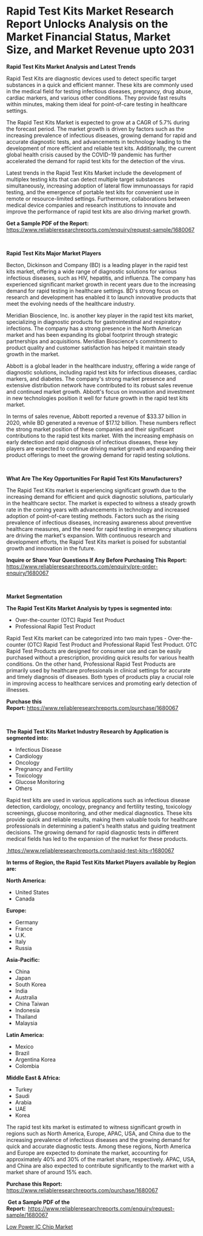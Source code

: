 <p><h1>Rapid Test Kits Market Research Report Unlocks Analysis on the Market Financial Status, Market Size, and Market Revenue upto 2031</h1></p><p><strong>Rapid Test Kits Market Analysis and Latest Trends</strong></p>
<p><p>Rapid Test Kits are diagnostic devices used to detect specific target substances in a quick and efficient manner. These kits are commonly used in the medical field for testing infectious diseases, pregnancy, drug abuse, cardiac markers, and various other conditions. They provide fast results within minutes, making them ideal for point-of-care testing in healthcare settings.</p><p>The Rapid Test Kits Market is expected to grow at a CAGR of 5.7% during the forecast period. The market growth is driven by factors such as the increasing prevalence of infectious diseases, growing demand for rapid and accurate diagnostic tests, and advancements in technology leading to the development of more efficient and reliable test kits. Additionally, the current global health crisis caused by the COVID-19 pandemic has further accelerated the demand for rapid test kits for the detection of the virus.</p><p>Latest trends in the Rapid Test Kits Market include the development of multiplex testing kits that can detect multiple target substances simultaneously, increasing adoption of lateral flow immunoassays for rapid testing, and the emergence of portable test kits for convenient use in remote or resource-limited settings. Furthermore, collaborations between medical device companies and research institutions to innovate and improve the performance of rapid test kits are also driving market growth.</p></p>
<p><strong>Get a Sample PDF of the Report:&nbsp;</strong> <a href="https://www.reliableresearchreports.com/enquiry/request-sample/1680067">https://www.reliableresearchreports.com/enquiry/request-sample/1680067</a></p>
<p>&nbsp;</p>
<p><strong>Rapid Test Kits Major Market Players</strong></p>
<p><p>Becton, Dickinson and Company (BD) is a leading player in the rapid test kits market, offering a wide range of diagnostic solutions for various infectious diseases, such as HIV, hepatitis, and influenza. The company has experienced significant market growth in recent years due to the increasing demand for rapid testing in healthcare settings. BD's strong focus on research and development has enabled it to launch innovative products that meet the evolving needs of the healthcare industry.</p><p>Meridian Bioscience, Inc. is another key player in the rapid test kits market, specializing in diagnostic products for gastrointestinal and respiratory infections. The company has a strong presence in the North American market and has been expanding its global footprint through strategic partnerships and acquisitions. Meridian Bioscience's commitment to product quality and customer satisfaction has helped it maintain steady growth in the market.</p><p>Abbott is a global leader in the healthcare industry, offering a wide range of diagnostic solutions, including rapid test kits for infectious diseases, cardiac markers, and diabetes. The company's strong market presence and extensive distribution network have contributed to its robust sales revenue and continued market growth. Abbott's focus on innovation and investment in new technologies position it well for future growth in the rapid test kits market.</p><p>In terms of sales revenue, Abbott reported a revenue of $33.37 billion in 2020, while BD generated a revenue of $17.12 billion. These numbers reflect the strong market position of these companies and their significant contributions to the rapid test kits market. With the increasing emphasis on early detection and rapid diagnosis of infectious diseases, these key players are expected to continue driving market growth and expanding their product offerings to meet the growing demand for rapid testing solutions.</p></p>
<p>&nbsp;</p>
<p><strong>What Are The Key Opportunities For Rapid Test Kits Manufacturers?</strong></p>
<p><p>The Rapid Test Kits market is experiencing significant growth due to the increasing demand for efficient and quick diagnostic solutions, particularly in the healthcare sector. The market is expected to witness a steady growth rate in the coming years with advancements in technology and increased adoption of point-of-care testing methods. Factors such as the rising prevalence of infectious diseases, increasing awareness about preventive healthcare measures, and the need for rapid testing in emergency situations are driving the market's expansion. With continuous research and development efforts, the Rapid Test Kits market is poised for substantial growth and innovation in the future.</p></p>
<p><strong>Inquire or Share Your Questions If Any Before Purchasing This Report:</strong> <a href="https://www.reliableresearchreports.com/enquiry/pre-order-enquiry/1680067">https://www.reliableresearchreports.com/enquiry/pre-order-enquiry/1680067</a></p>
<p>&nbsp;</p>
<p><strong>Market Segmentation</strong></p>
<p><strong>The Rapid Test Kits Market Analysis by types is segmented into:</strong></p>
<p><ul><li>Over-the-counter (OTC) Rapid Test Product</li><li>Professional Rapid Test Product</li></ul></p>
<p><p>Rapid Test Kits market can be categorized into two main types - Over-the-counter (OTC) Rapid Test Product and Professional Rapid Test Product. OTC Rapid Test Products are designed for consumer use and can be easily purchased without a prescription, providing quick results for various health conditions. On the other hand, Professional Rapid Test Products are primarily used by healthcare professionals in clinical settings for accurate and timely diagnosis of diseases. Both types of products play a crucial role in improving access to healthcare services and promoting early detection of illnesses.</p></p>
<p><strong>Purchase this Report:&nbsp;</strong><a href="https://www.reliableresearchreports.com/purchase/1680067">https://www.reliableresearchreports.com/purchase/1680067</a></p>
<p>&nbsp;</p>
<p><strong>The Rapid Test Kits Market Industry Research by Application is segmented into:</strong></p>
<p><ul><li>Infectious Disease</li><li>Cardiology</li><li>Oncology</li><li>Pregnancy and Fertility</li><li>Toxicology</li><li>Glucose Monitoring</li><li>Others</li></ul></p>
<p><p>Rapid test kits are used in various applications such as infectious disease detection, cardiology, oncology, pregnancy and fertility testing, toxicology screenings, glucose monitoring, and other medical diagnostics. These kits provide quick and reliable results, making them valuable tools for healthcare professionals in determining a patient's health status and guiding treatment decisions. The growing demand for rapid diagnostic tests in different medical fields has led to the expansion of the market for these products.</p></p>
<p><a href="https://www.reliableresearchreports.com/rapid-test-kits-r1680067">&nbsp;https://www.reliableresearchreports.com/rapid-test-kits-r1680067</a></p>
<p><strong>In terms of Region, the Rapid Test Kits Market Players available by Region are:</strong></p>
<p>
    <p> <strong> North America: </strong>
        <ul>
            <li>United States</li>
            <li>Canada</li>
        </ul>
        </p> 
    <p> <strong> Europe: </strong>
        <ul>
            <li>Germany</li>
            <li>France</li>
            <li>U.K.</li>
            <li>Italy</li>
            <li>Russia</li>
        </ul>
        </p> 
    <p> <strong> Asia-Pacific: </strong>
        <ul>
            <li>China</li>
            <li>Japan</li>
            <li>South Korea</li>
            <li>India</li>
            <li>Australia</li>
            <li>China Taiwan</li>
            <li>Indonesia</li>
            <li>Thailand</li>
            <li>Malaysia</li>
        </ul>
        </p> 
    <p> <strong> Latin America: </strong>
        <ul>
            <li>Mexico</li>
            <li>Brazil</li>
            <li>Argentina Korea</li>
            <li>Colombia</li>
        </ul>
        </p> 
    <p> <strong> Middle East & Africa: </strong>
        <ul>
            <li>Turkey</li>
            <li>Saudi</li>
            <li>Arabia</li>
            <li>UAE</li>
            <li>Korea</li>
        </ul>
    </p>
    </p>
<p><p>The rapid test kits market is estimated to witness significant growth in regions such as North America, Europe, APAC, USA, and China due to the increasing prevalence of infectious diseases and the growing demand for quick and accurate diagnostic tests. Among these regions, North America and Europe are expected to dominate the market, accounting for approximately 40% and 30% of the market share, respectively. APAC, USA, and China are also expected to contribute significantly to the market with a market share of around 15% each.</p></p>
<p><strong>Purchase this Report: </strong><a href="https://www.reliableresearchreports.com/purchase/1680067">https://www.reliableresearchreports.com/purchase/1680067</a></p>
<p>&nbsp;<strong>Get a Sample PDF of the Report:&nbsp;&nbsp;</strong><a href="https://www.reliableresearchreports.com/enquiry/request-sample/1680067">https://www.reliableresearchreports.com/enquiry/request-sample/1680067</a></p>
<p><strong></strong></p>
<p><p><a href="https://issuu.com/reportprime-2/docs/low-power-ic-chip-market-size-2030.pptx">Low Power IC Chip Market</a></p></p>